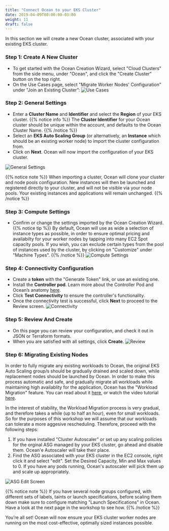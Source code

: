 ```yaml
---
title: "Connect Ocean to your EKS Cluster"
date: 2019-04-09T00:00:00-03:00
weight: 11
draft: false
---
```


In this section we will create a new Ocean cluster, associated with your existing EKS cluster.

### Step 1: Create A New Cluster
 - To get started with the Ocean Creation Wizard, select "Cloud Clusters" from the side menu, under "Ocean", and click the "Create Cluster" button on the top right.
 - On the Use Cases page, select "Migrate Worker Nodes' Configuration" under "Join an Existing Cluster”: 
 ![Use Cases](/images/ocean/use_cases.png)

### Step 2: General Settings
 - Enter a **Cluster Name** and **Identifier** and select the **Region** of your EKS cluster.
 {{% notice info %}}
 The **Cluster Identifier** for your Ocean cluster should be unique within the account, and defaults to the Ocean Cluster Name.
 {{% /notice %}}
 - Select an **EKS Auto Scaling Group** (or alternatively, an **Instance** which should be an existing worker node) to import the cluster configuration from.
 - Click on **Next**. Ocean will now import the configuration of your EKS cluster.
 
 ![General Settings](/images/ocean/general_settings.png)

 {{% notice note %}}
 When importing a cluster, Ocean will clone your cluster and node pools configuration. New instances will then be launched and registered directly to your cluster, and will not be visible via your node pools. Your existing instances and applications will remain unchanged.
 {{% /notice %}}


### Step 3: Compute Settings
 - Confirm or change the settings imported by the Ocean Creation Wizard.
 {{% notice tip %}}
 By default, Ocean will use as wide a selection of instance types as possible, in order to ensure optimal pricing and availabilty for your worker nodes by tapping into many EC2 Spot capacity pools. If you wish, you can exclude certain types from the pool of instances used by the cluster, by clicking on "Customize" under "Machine Types".
 {{% /notice %}}
 ![Compute Settings](/images/ocean/compute_settings.png)

### Step 4: Connectivity Configuration
 - Create a **token** with the "Generate Token" link, or use an existing one.
 - Install the **Controller pod**. Learn more about the Controller Pod and Ocean’s anatomy [here](https://api.spotinst.com/ocean/concepts/ocean-cloud/introduction/#ocean-anatomy).
 - Click **Test Connectivity** to ensure the controller's functionality.
 - Once the connectivity test is successful, click **Next** to proceed to the Review screen.
 ![Connectivity](/images/ocean/connectivity.png)

### Step 5: Review And Create
 - On this page you can review your configuration, and check it out in JSON or Terraform formats.
 - When you are satisfied with all settings, click **Create**.
 ![Review](/images/ocean/review.png)
 
### Step 6: Migrating Existing Nodes
In order to fully migrate any existing workloads to Ocean, the original EKS Auto Scaling group/s should be gradually drained and scaled down, while replacement nodes should be launched by Ocean. In order to make this process automatic and safe, and gradually migrate all workloads while maintaining high availablity for the application, Ocean has the "Workload Migration" feature. You can read about it [here](https://api.spotinst.com/ocean/tutorials/ocean-for-aws/ocean-tutorials-ocean-for-aws-workload-migration/), or watch the video tutorial [here](https://www.youtube.com/watch?v=101Fm3lS9Ow&list=PL_PTZ5NRsI1ad3hbZBdmDZqR38GLoMJw-&index=14). 

In the interest of stability, the Workload Migration process is very gradual, and therefore takes a while (up to half an hour), even for small workloads. So for the purposes of this workshop we will assume that our workloads can tolerate a more aggesive rescheduling. Therefore, proceed with the following steps:

1. If you have installed "Cluster Autoscaler" or set up any scaling poilicies for the orginal ASG managed by your EKS cluster, go ahead and disable them. Ocean'e Autoscaler will take their place.
2. Find the ASG associated with your EKS cluster in the EC2 console, right click it and select "edit". Set the Desired Capacity, Min and Max values to 0. If you have any pods running, Ocean's autoscaler will pick them up and scale up appropriately.

![ASG Edit Screen](/images/ocean/scale_down_asg.png)

{{% notice note %}}
If you have several node groups configured, with different sets of labels, taints or launch specifications, before scaling them down make sure to configure matching "Launch Specifications" in Ocean. Have a look at the next page in the workshop to see how.
{{% /notice %}}



You’re all set! Ocean will now ensure your EKS cluster worker nodes are running on the most cost-effective, optimally sized instances possible.



